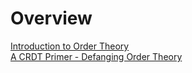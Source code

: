 # Overview

[Introduction to Order Theory](https://www.youtube.com/watch?v=WsQyp7lU6O4)  
[A CRDT Primer - Defanging Order Theory](https://www.youtube.com/watch?v=OOlnp2bZVRs)  